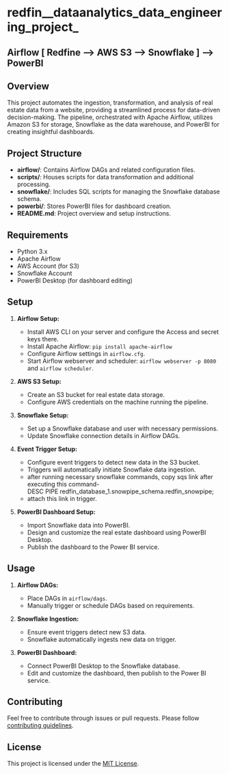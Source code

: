 # redfin__dataanalytics_data_engineering_project_

## Airflow [ Redfine --> AWS S3 --> Snowflake ] --> PowerBI 


## Overview

This project automates the ingestion, transformation, and analysis of real estate data from a website, providing a streamlined process for data-driven decision-making. The pipeline, orchestrated with Apache Airflow, utilizes Amazon S3 for storage, Snowflake as the data warehouse, and PowerBI for creating insightful dashboards.

## Project Structure

- **airflow/**: Contains Airflow DAGs and related configuration files.
- **scripts/**: Houses scripts for data transformation and additional processing.
- **snowflake/**: Includes SQL scripts for managing the Snowflake database schema.
- **powerbi/**: Stores PowerBI files for dashboard creation.
- **README.md**: Project overview and setup instructions.

## Requirements

- Python 3.x
- Apache Airflow
- AWS Account (for S3)
- Snowflake Account
- PowerBI Desktop (for dashboard editing)

## Setup

1. **Airflow Setup:**
    - Install AWS CLI on your server and configure the Access and secret keys there.
    - Install Apache Airflow: `pip install apache-airflow`
    - Configure Airflow settings in `airflow.cfg`.
    - Start Airflow webserver and scheduler: `airflow webserver -p 8080` and `airflow scheduler`.

2. **AWS S3 Setup:**
    - Create an S3 bucket for real estate data storage.
    - Configure AWS credentials on the machine running the pipeline.

3. **Snowflake Setup:**
    - Set up a Snowflake database and user with necessary permissions.
    - Update Snowflake connection details in Airflow DAGs.

4. **Event Trigger Setup:**
    - Configure event triggers to detect new data in the S3 bucket.
    - Triggers will automatically initiate Snowflake data ingestion.
    - after running necessary snowflake commands, copy sqs link after executing this command-  
       DESC PIPE redfin_database_1.snowpipe_schema.redfin_snowpipe;
    - attach this link in trigger.

5. **PowerBI Dashboard Setup:**
    - Import Snowflake data into PowerBI.
    - Design and customize the real estate dashboard using PowerBI Desktop.
    - Publish the dashboard to the Power BI service.

## Usage

1. **Airflow DAGs:**
    - Place DAGs in `airflow/dags`.
    - Manually trigger or schedule DAGs based on requirements.

2. **Snowflake Ingestion:**
    - Ensure event triggers detect new S3 data.
    - Snowflake automatically ingests new data on trigger.

3. **PowerBI Dashboard:**
    - Connect PowerBI Desktop to the Snowflake database.
    - Edit and customize the dashboard, then publish to the Power BI service.

## Contributing

Feel free to contribute through issues or pull requests. Please follow [contributing guidelines](CONTRIBUTING.md).

## License

This project is licensed under the [MIT License](LICENSE).
